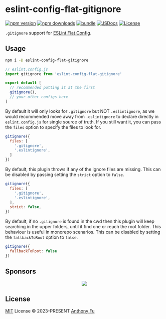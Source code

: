 # eslint-config-flat-gitignore

[![npm version][npm-version-src]][npm-version-href]
[![npm downloads][npm-downloads-src]][npm-downloads-href]
[![bundle][bundle-src]][bundle-href]
[![JSDocs][jsdocs-src]][jsdocs-href]
[![License][license-src]][license-href]

`.gitignore` support for [ESLint Flat Config](https://eslint.org/docs/latest/use/configure/configuration-files-new).

## Usage

```bash
npm i -D eslint-config-flat-gitignore
```

```js
// eslint.config.js
import gitignore from 'eslint-config-flat-gitignore'

export default [
  // recommended putting it at the first
  gitignore(),
  // your other configs here
]
```

By default it will only looks for `.gitignore` but NOT `.eslintignore`, as we would recommended move away from `.eslintignore` to declare directly in `eslint.config.js` for single source of truth. If you still want it, you can pass the `files` option to specify the files to look for.

```js
gitignore({
  files: [
    '.gitignore',
    '.eslintignore',
  ]
})
```

By default, this plugin throws if any of the ignore files are missing. This can be disabled by passing setting the `strict` option to `false`.

```js
gitignore({
  files: [
    '.gitignore',
    '.eslintignore',
  ],
  strict: false,
})
```

By default, if no `.gitignore` is found in the cwd then this plugin will keep searching in the upper folders, until it find one or reach the root folder. This behaviour is useful in monorepo scenarios. This can be disabled by setting the `fallbackToRoot` option to `false`.

```js
gitignore({
  fallbackToRoot: false
})
```

## Sponsors

<p align="center">
  <a href="https://cdn.jsdelivr.net/gh/antfu/static/sponsors.svg">
    <img src='https://cdn.jsdelivr.net/gh/antfu/static/sponsors.svg'/>
  </a>
</p>

## License

[MIT](./LICENSE) License © 2023-PRESENT [Anthony Fu](https://github.com/antfu)


<!-- Badges -->

[npm-version-src]: https://img.shields.io/npm/v/eslint-config-flat-gitignore?style=flat&colorA=080f12&colorB=1fa669
[npm-version-href]: https://npmjs.com/package/eslint-config-flat-gitignore
[npm-downloads-src]: https://img.shields.io/npm/dm/eslint-config-flat-gitignore?style=flat&colorA=080f12&colorB=1fa669
[npm-downloads-href]: https://npmjs.com/package/eslint-config-flat-gitignore
[bundle-src]: https://img.shields.io/bundlephobia/minzip/eslint-config-flat-gitignore?style=flat&colorA=080f12&colorB=1fa669&label=minzip
[bundle-href]: https://bundlephobia.com/result?p=eslint-config-flat-gitignore
[license-src]: https://img.shields.io/github/license/antfu/eslint-config-flat-gitignore.svg?style=flat&colorA=080f12&colorB=1fa669
[license-href]: https://github.com/antfu/eslint-config-flat-gitignore/blob/main/LICENSE
[jsdocs-src]: https://img.shields.io/badge/jsdocs-reference-080f12?style=flat&colorA=080f12&colorB=1fa669
[jsdocs-href]: https://www.jsdocs.io/package/eslint-config-flat-gitignore
